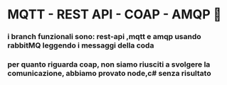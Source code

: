 # MQTT - REST API - COAP - AMQP 🔮

### i branch funzionali sono: rest-api ,mqtt e amqp usando rabbitMQ leggendo i messaggi della coda

### per quanto riguarda coap, non siamo riusciti a svolgere la comunicazione, abbiamo provato node,c# senza risultato

